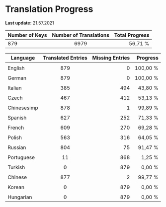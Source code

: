 # Translation Progress
**Last update:** 21.57.2021

| Number of Keys | Number of Translations | Total Progress |
|----------|:-----------------:|--------:|
879 | 6979 | 56,71 % |

| Language | Translated Entries | Missing Entries | Progress |
|----------|:-----------------:|--------:|--------:|
| | | |
| English | 879 | 0 | 100,00 %
| | | |
| German | 879 | 0 | 100,00 %
| | | |
| Italian | 385 | 494 | 43,80 %
| | | |
| Czech | 467 | 412 | 53,13 %
| | | |
| Chinesesimp | 878 | 1 | 99,89 %
| | | |
| Spanish | 627 | 252 | 71,33 %
| | | |
| French | 609 | 270 | 69,28 %
| | | |
| Polish | 563 | 316 | 64,05 %
| | | |
| Russian | 804 | 75 | 91,47 %
| | | |
| Portuguese | 11 | 868 | 1,25 %
| | | |
| Turkish | 0 | 879 | 0,00 %
| | | |
| Chinese | 877 | 2 | 99,77 %
| | | |
| Korean | 0 | 879 | 0,00 %
| | | |
| Hungarian | 0 | 879 | 0,00 %
